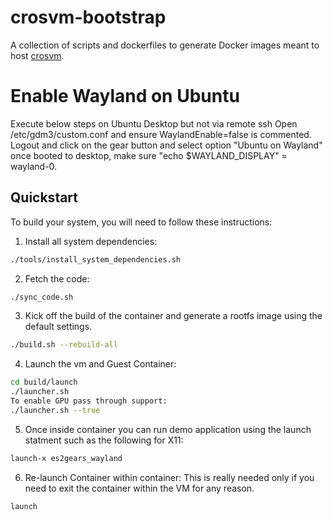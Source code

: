 # crosvm-bootstrap

A collection of scripts and dockerfiles to generate Docker images meant to host
[crosvm](https://chromium.googlesource.com/chromiumos/platform/crosvm/).

# Enable Wayland on Ubuntu
Execute below steps on Ubuntu Desktop but not via remote ssh
Open /etc/gdm3/custom.conf and ensure WaylandEnable=false is commented.
Logout and click on the gear button and select option "Ubuntu on Wayland"
once booted to desktop, make sure "echo $WAYLAND_DISPLAY" = wayland-0.

## Quickstart
To build your system, you will need to follow these instructions:

1. Install all system dependencies:
```bash
./tools/install_system_dependencies.sh
```
2. Fetch the code:
```bash
./sync_code.sh
```
3. Kick off the build of the container and generate
a rootfs image using the default settings. 
```bash
./build.sh --rebuild-all
```
4. Launch the vm and Guest Container:
```bash
cd build/launch
./launcher.sh
To enable GPU pass through support:
./launcher.sh --true
```
5. Once inside container you can run demo application using the launch statment such as
the following for X11:
```bash
launch-x es2gears_wayland
```
6. Re-launch Container within container: 
This is really needed only if you need to exit the container within the VM for any reason.
```bash
launch
```
